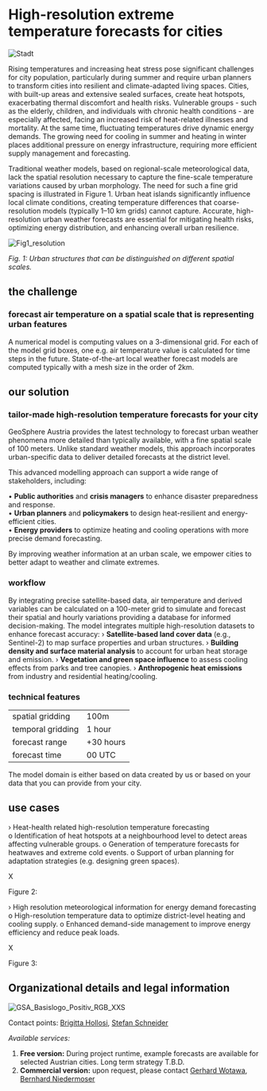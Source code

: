 # High-resolution extreme temperature forecasts for cities 

![Stadt](https://github.com/user-attachments/assets/974ce61a-280a-46c9-b58e-0af1ca34a427)

Rising temperatures and increasing heat stress pose significant challenges for city population, particularly during summer and require urban planners to transform cities into resilient and climate-adapted living spaces. Cities, with built-up areas and extensive sealed surfaces, create heat hotspots, exacerbating thermal discomfort and health risks. Vulnerable groups - such as the elderly, children, and individuals with chronic health conditions - are especially affected, facing an increased risk of heat-related illnesses and mortality. At the same time, fluctuating temperatures drive dynamic energy demands. The growing need for cooling in summer and heating in winter places additional pressure on energy infrastructure, requiring more efficient supply management and forecasting.

Traditional weather models, based on regional-scale meteorological data, lack the spatial resolution necessary to capture the fine-scale temperature variations caused by urban morphology. The need for such a fine grid spacing is illustrated in Figure 1. Urban heat islands significantly influence local climate conditions, creating temperature differences that coarse-resolution models (typically 1–10 km grids) cannot capture. Accurate, high-resolution urban weather forecasts are essential for mitigating health risks, optimizing energy distribution, and enhancing overall urban resilience.

![Fig1_resolution](https://github.com/user-attachments/assets/428d4891-20d9-4b60-a045-3fc4e53a0e16)

_Fig. 1: Urban structures that can be distinguished on different spatial scales._

## the challenge
### forecast air temperature on a spatial scale that is representing urban features
A numerical model is computing values on a 3-dimensional grid. For each of the model grid boxes, one e.g. air temperature value is calculated for time steps in the future.  State-of-the-art local weather forecast models are computed typically with a mesh size in the order of 2km.  

## our solution
### tailor-made high-resolution temperature forecasts for your city

GeoSphere Austria provides the latest technology to forecast urban weather phenomena more detailed than typically available, with a fine spatial scale of 100 meters. Unlike standard weather models, this approach incorporates urban-specific data to deliver detailed forecasts at the district level.

This advanced modelling approach can support a wide range of stakeholders, including:

•	**Public authorities** and **crisis managers** to enhance disaster preparedness and response.  
•	**Urban planners** and **policymakers** to design heat-resilient and energy-efficient cities.  
•	**Energy providers** to optimize heating and cooling operations with more precise demand forecasting.

By improving weather information at an urban scale, we empower cities to better adapt to weather and climate extremes.

### workflow

By integrating precise satellite-based data, air temperature and derived variables can be calculated on a 100-meter grid to simulate and forecast their spatial and hourly variations providing a database for informed decision-making. The model integrates multiple high-resolution datasets to enhance forecast accuracy:
›	**Satellite-based land cover data** (e.g., Sentinel-2) to map surface properties and urban structures.
›	**Building density and surface material analysis** to account for urban heat storage and emission.
›	**Vegetation and green space influence** to assess cooling effects from parks and tree canopies.
›	**Anthropogenic heat emissions** from industry and residential heating/cooling.




### technical features 

|                       |               |
| --------------------- | ------------- |
| spatial gridding      | 100m          |
| temporal gridding     | 1 hour        |
| forecast range        | +30 hours     |
| forecast time         | 00 UTC        |

The model domain is either based on data created by us or based on your data that you can provide from your city.

## use cases

›	Heat-health related high-resolution temperature forecasting  
o	Identification of heat hotspots at a neighbourhood level to detect areas affecting vulnerable groups.
o	Generation of temperature forecasts for heatwaves and extreme cold events.
o	Support of urban planning for adaptation strategies (e.g. designing green spaces).


X

Figure 2:

›	High resolution meteorological information for energy demand forecasting
o	High-resolution temperature data to optimize district-level heating and cooling supply.
o	Enhanced demand-side management to improve energy efficiency and reduce peak loads.

X

Figure 3:


## Organizational details and legal information

![GSA_Basislogo_Positiv_RGB_XXS](https://github.com/user-attachments/assets/e4a90124-22af-4c13-b659-f91991b36d0d)

Contact points: [Brigitta Hollosi](mailto:brigitta.hollosi@geosphere.at), [Stefan Schneider](mailto:stefan.schneider@geosphere.at)

*Available services:*
1. **Free version:** During project runtime, example forecasts are available for selected Austrian cities. Long term strategy T.B.D. 
2. **Commercial version:** upon request, please contact [Gerhard Wotawa](mailto:gerhard.wotawa@geosphere.at), [Bernhard Niedermoser](mailto:bernhard.niedermoser@geosphere.at)
